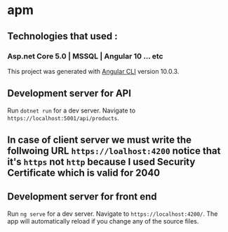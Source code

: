 # apm

## Technologies that used : 

### Asp.net Core 5.0 | MSSQL | Angular 10 ... etc

This project was generated with [Angular CLI](https://github.com/angular/angular-cli) version 10.0.3.

## Development server for API

Run `dotnet run` for a dev server. Navigate to `https://localhost:5001/api/products`.

## In case of client server we must write the follwoing URL `https://loalhost:4200` notice that it's `https` not `http` because I used Security Certificate which is valid for 2040

## Development server for front end

Run `ng serve` for a dev server. Navigate to `https://localhost:4200/`. The app will automatically reload if you change any of the source files.

